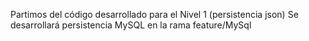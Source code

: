 Partimos del código desarrollado para el Nivel 1 (persistencia json)
Se desarrollará persistencia MySQL en la rama feature/MySql
